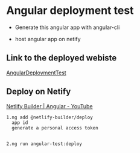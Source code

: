 # Angular deployment test

* Generate this angular app with angular-cli

* host angular app on netify

## Link to the deployed webiste
[AngularDeploymentTest](https://peaceful-kalam-120b57.netlify.com/)

## Deploy on Netify

[Netlify Builder | Angular - YouTube](https://www.youtube.com/watch?v=_bkL-WQnLrE)

```Text
1.ng add @netlify-builder/deploy
  app id
  generate a personal access token
  
  
2.ng run angular-test:deploy

```
